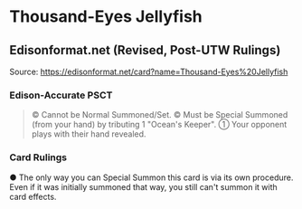 # Thousand-Eyes Jellyfish

## Edisonformat.net (Revised, Post-UTW Rulings)

Source: https://edisonformat.net/card?name=Thousand-Eyes%20Jellyfish

### Edison-Accurate PSCT

> © Cannot be Normal Summoned/Set.
> © Must be Special Summoned (from your hand) by tributing 1 "Ocean's Keeper".
> ① Your opponent plays with their hand revealed.

### Card Rulings

● The only way you can Special Summon this card is via its own procedure.
Even if it was initially summoned that way, you still can't summon it with card effects.
            